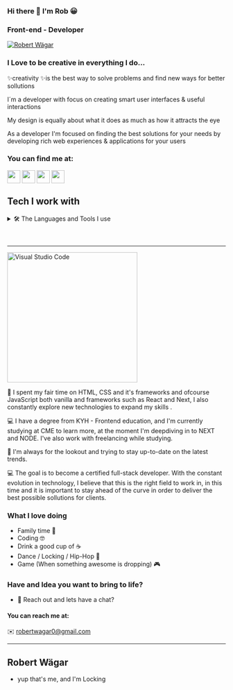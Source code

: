 ### Hi there 👋 I'm Rob 😀

### Front-end - Developer

[![Robert Wägar](https://github.com/robonexx/robonexx/blob/master/kermit-typing.gif)](https://www.linkedin.com/in/robert-w%C3%A4gar-1b4661139/)

### I Love to be creative in everything I do...
 ✨creativity ✨is the best way to solve problems and find new ways for better sollutions

I´m a developer with focus on creating smart user interfaces & useful interactions

My design is equally about what it does as much as how it attracts the eye

As a developer I'm focused on finding the best solutions for your needs by developing rich web experiences & applications for your users

### You can find me at:

<p align="left">
<a href="https://www.linkedin.com/in/robert-w%C3%A4gar-1b4661139/" target="blank"><img align="center" src="https://github.com/robonexx/robonexx/blob/master/socials/LinkedIN.png" alt="" height="30" /></a>
<a href="https://github.com/robonexx" target="blank"><img align="center" src="https://github.com/robonexx/robonexx/blob/master/socials/Github.png" alt="" height="30" /></a>
<a href="https://codepen.io/robertwagar" target="blank"><img align="center" src="https://github.com/robonexx/robonexx/blob/master/socials/Codeopen.png" alt="" height="30" /></a>
<img align="center" src="https://github.com/robonexx/robonexx/blob/master/socials/Discord.png" alt="" height="30" />
</p>

## Tech I work with
<details>

<summary>🛠 The Languages and Tools I use</summary>

|  Language/Tool  |  Icon  |  Description  |
| --- | --- | --- |
| HTML5 | <img src="https://cdn.jsdelivr.net/gh/devicons/devicon/icons/html5/html5-plain-wordmark.svg" alt="html5" width="40" height="40"/> </a> | Standard markup language for creating web pages and web applications |
| CSS3 | <img src="https://cdn.jsdelivr.net/gh/devicons/devicon/icons/css3/css3-plain-wordmark.svg" alt="css3" width="40" height="40"/> </a> | Style sheet language used for describing the presentation of a document written in HTML or XML |
| SASS | <img src="https://cdn.jsdelivr.net/gh/devicons/devicon/icons/sass/sass-original.svg" alt="css3" width="40" height="40"/> </a> | Syntactically Awesome Style Sheets an awesome css framework |
| JavaScript | <img src="https://cdn.jsdelivr.net/gh/devicons/devicon/icons/javascript/javascript-original.svg" alt="javascript" width="40" height="40"/> </a> | High-level programming language that is commonly used to create interactive effects within web browsers |
| React.js | <img src="https://cdn.jsdelivr.net/gh/devicons/devicon/icons/react/react-original-wordmark.svg" alt="react" width="40" height="40"/> </a> | JavaScript library for building user interfaces or UI components |
| Next.js | <img src="https://cdn.jsdelivr.net/gh/devicons/devicon/icons/nextjs/nextjs-original-wordmark.svg" alt="next" width="40" height="40"/> </a> | JavaScript library for building user interfaces or UI components |
| MongoDB | <img src="https://cdn.jsdelivr.net/gh/devicons/devicon/icons/mongodb/mongodb-original.svg" alt="mongodb" width="40" height="40"/> </a> | NoSQL document database that uses JSON-like documents with optional schemas |
| Node.js | <img src="https://cdn.jsdelivr.net/gh/devicons/devicon/icons/nodejs/nodejs-original.svg" alt="nodejs" width="40" height="40"/> </a> | Open-source, cross-platform, back-end JavaScript runtime environment that runs on the V8 engine and executes JavaScript code outside a web browser |
| Git | <img src="https://cdn.jsdelivr.net/gh/devicons/devicon/icons/git/git-original.svg" alt="git" width="40" height="40"/> </a> | Free and open-source distributed version control system designed to handle everything from small to very large projects |
| Figma | <img src="https://cdn.jsdelivr.net/gh/devicons/devicon/icons/figma/figma-original.svg" alt="figma" width="40" height="40"/> </a> | Cloud-based design and prototyping tool |
| Postman |  <img src="https://www.vectorlogo.zone/logos/getpostman/getpostman-icon.svg" alt="postman" width="40" height="40"/> </a> | An API platform for building and using APIs.  |
| Typescript | <img src="https://cdn.jsdelivr.net/gh/devicons/devicon/icons/typescript/typescript-original.svg" alt="typescript" width="40" height="40"/> </a> | Syntactic superset of JavaScript which adds static typing to the language |

- where we all start =>

```javascript
   console.log("Hello World!)"
```

</details>
 
 <br>

 <br>

 ---

<img align="center" alt="Visual Studio Code" width="300px" src="https://github.com/robonexx/robonexx/blob/master/robIcon.png" />

🚀 I spent my fair time on HTML, CSS and it's frameworks and ofcourse JavaScript both vanilla and frameworks such as React and Next, I also constantly explore new technologies to expand my skills . 

💻 I have a degree from KYH - Frontend education, and I'm currently studying at CME to learn more, at the moment I'm deepdiving in to NEXT and NODE. I've also work with freelancing while studying.

🚀 I'm always for the lookout and trying to stay up-to-date on the latest trends.

💻 The goal is to become a certified full-stack developer. With the constant evolution in technology, I believe that this is the right field to work in, in this time and it is important to stay ahead of the curve in order to deliver the best possible sollutions for clients. 


### What I love doing

 - Family time 🥰
 - Coding 🤓
 - Drink a good cup of ☕
 - Dance / Locking / Hip-Hop 🕺
 - Game (When something awesome is dropping) 🎮

### Have and Idea you want to bring to life?
- 💬 Reach out and lets have a chat?

#### You can reach me at:

✉️ robertwagar0@gmail.com

---
## Robert Wägar
- yup that's me, and I'm Locking

